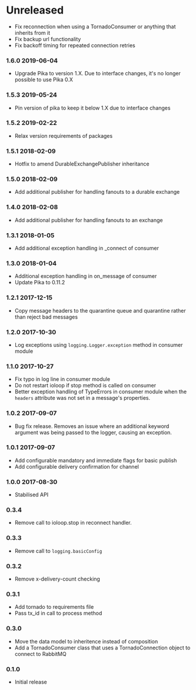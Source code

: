# Unreleased
 - Fix reconnection when using a TornadoConsumer or anything that inherits from it
 - Fix backup url functionality
 - Fix backoff timing for repeated connection retries
 
### 1.6.0 2019-06-04
 - Upgrade Pika to version 1.X.  Due to interface changes, it's no longer possible to use Pika 0.X

### 1.5.3 2019-05-24
 - Pin version of pika to keep it below 1.X due to interface changes

### 1.5.2 2019-02-22
 - Relax version requirements of packages

### 1.5.1 2018-02-09
 - Hotfix to amend DurableExchangePublisher inheritance

### 1.5.0 2018-02-09
 - Add additional publisher for handling fanouts to a durable exchange

### 1.4.0 2018-02-08
 - Add additional publisher for handling fanouts to an exchange

### 1.3.1 2018-01-05
 - Add additional exception handling in _connect of consumer

### 1.3.0 2018-01-04
 - Additional exception handling in on_message of consumer
 - Update Pika to 0.11.2

### 1.2.1 2017-12-15
 - Copy message headers to the quarantine queue and quarantine rather than reject bad messages

### 1.2.0 2017-10-30
 - Log exceptions using `logging.Logger.exception` method in consumer module

### 1.1.0 2017-10-27
- Fix typo in log line in consumer module
- Do not restart ioloop if stop method is called on consumer
- Better exception handling of TypeErrors in consumer module when the `headers` attribute was not set in a message's properties.

### 1.0.2 2017-09-07
- Bug fix release. Removes an issue where an additional keyword argument was being passed to the logger, causing an exception.

### 1.0.1 2017-09-07
- Add configurable mandatory and immediate flags for basic publish
- Add configurable delivery confirmation for channel

### 1.0.0 2017-08-30
- Stabilised API

### 0.3.4
- Remove call to ioloop.stop in reconnect handler.

### 0.3.3
- Remove call to `logging.basicConfig`

### 0.3.2
- Remove x-delivery-count checking

### 0.3.1
- Add tornado to requirements file
- Pass tx_id in call to process method

### 0.3.0
- Move the data model to inheritence instead of composition
- Add a TornadoConsumer class that uses a TornadoConnection object to connect to RabbitMQ

### 0.1.0
- Initial release
